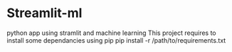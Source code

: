 # Streamlit-ml
python app using stramlit and machine learning
This project requires to install some dependancies using pip
pip install -r /path/to/requirements.txt
